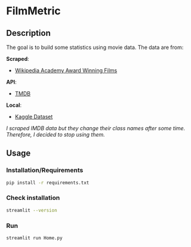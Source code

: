 # FilmMetric

## Description

The goal is to build some statistics using movie data. The data are from:

**Scraped**:

- [Wikipedia Academy Award Winning Films](https://en.wikipedia.org/wiki/List_of_Academy_Award-winning_films)

**API**:

- [TMDB](https://developer.themoviedb.org/reference/intro/getting-started)

**Local**:

- [Kaggle Dataset](https://www.kaggle.com/datasets/rounakbanik/the-movies-dataset?resource=download)

_I scraped IMDB data but they change their class names after some time. Therefore, I decided to stop using them._

## Usage

### Installation/Requirements

```bash
pip install -r requirements.txt
```

### Check installation

```bash
streamlit --version
```

### Run

```bash
streamlit run Home.py
```
